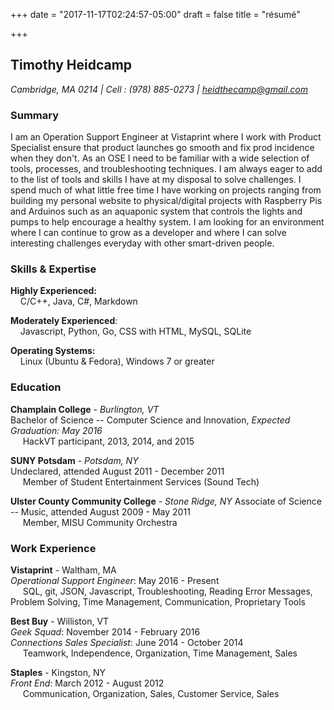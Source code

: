 +++
date = "2017-11-17T02:24:57-05:00"
draft = false
title = "résumé"

+++

## Timothy Heidcamp

*Cambridge, MA 0214 |  Cell : (978) 885-0273 |  heidthecamp@gmail.com*

### Summary
I am an Operation Support Engineer at Vistaprint where I work with Product Specialist ensure that product launches go smooth and fix prod incidence when they don't. As an OSE I need to be familiar with a wide selection of tools, processes, and troubleshooting techniques. I am always eager to add to the list of tools and skills I have at my disposal to solve challenges. I spend much of what little free time I have working on projects ranging from building my personal website to physical/digital projects with Raspberry Pis and Arduinos such as an aquaponic system that controls the lights and pumps to help encourage a healthy system. I am looking for an environment where I can continue to grow as a developer and where I can solve interesting challenges everyday with other smart-driven people.

### Skills & Expertise
**Highly Experienced:**  
&nbsp;&nbsp;&nbsp;&nbsp;C/C++, Java, C#, Markdown

**Moderately Experienced**:  
&nbsp;&nbsp;&nbsp;&nbsp;Javascript, Python, Go, CSS with HTML, MySQL, SQLite

**Operating Systems:**  
&nbsp;&nbsp;&nbsp;&nbsp;Linux (Ubuntu & Fedora), Windows 7 or greater

### Education
**Champlain College** - *Burlington, VT*   
Bachelor of Science -- Computer Science and Innovation, *Expected Graduation: May 2016*  
&nbsp;&nbsp;&nbsp;&nbsp; HackVT participant, 2013, 2014, and 2015

**SUNY Potsdam** - *Potsdam, NY*   
Undeclared, attended August 2011 - December 2011  
&nbsp;&nbsp;&nbsp;&nbsp; Member of Student Entertainment Services (Sound Tech)

**Ulster County Community College** - *Stone Ridge, NY*
Associate of Science -- Music, attended August 2009 - May 2011  
&nbsp;&nbsp;&nbsp;&nbsp; Member, MISU Community Orchestra

### Work Experience
**Vistaprint** - Waltham, MA  
*Operational Support Engineer*: May 2016 - Present  
&nbsp;&nbsp;&nbsp;&nbsp; SQL, git, JSON, Javascript, Troubleshooting, Reading Error Messages, Problem Solving, Time Management, Communication, Proprietary Tools  

**Best Buy** - Williston, VT   
*Geek Squad*: November 2014 -  February 2016   
*Connections Sales Specialist*: June 2014 - October 2014  
&nbsp;&nbsp;&nbsp;&nbsp; Teamwork, Independence, Organization, Time Management, Sales

**Staples** - Kingston, NY   
*Front End*: March 2012 - August 2012  
&nbsp;&nbsp;&nbsp;&nbsp; Communication, Organization, Sales, Customer Service, Sales
